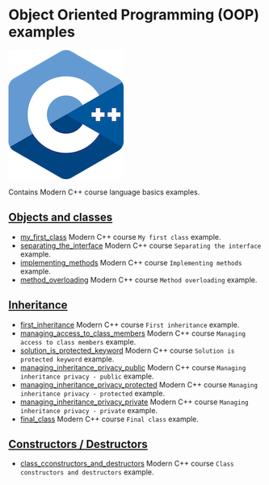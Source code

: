 # Object Oriented Programming (OOP) examples

![logo](../../docs/pictures/logo.png)

Contains Modern C++ course language basics examples.

## [Objects and classes](objects_and_classes/README.md)

* [my_first_class](objects_and_classes/my_first_class/README.md) Modern C++ course `My first class` example.
* [separating_the_interface](objects_and_classes/separating_the_interface/README.md) Modern C++ course `Separating the interface` example.
* [implementing_methods](objects_and_classes/implementing_methods/README.md) Modern C++ course `Implementing methods` example.
* [method_overloading](objects_and_classes/method_overloading/README.md) Modern C++ course `Method overloading` example.

## [Inheritance](inheritance/README.md)

* [first_inheritance](inheritance/first_inheritance/README.md) Modern C++ course `First inheritance` example.
* [managing_access_to_class_members](inheritance/managing_access_to_class_members/README.md) Modern C++ course `Managing access to class members` example.
* [solution_is_protected_keyword](inheritance/solution_is_protected_keyword/README.md) Modern C++ course `Solution is protected keyword` example.
* [managing_inheritance_privacy_public](inheritance/managing_inheritance_privacy_public/README.md) Modern C++ course `Managing inheritance privacy - public` example.
* [managing_inheritance_privacy_protected](inheritance/managing_inheritance_privacy_protected/README.md) Modern C++ course `Managing inheritance privacy - protected` example.
* [managing_inheritance_privacy_private](inheritance/managing_inheritance_privacy_private/README.md) Modern C++ course `Managing inheritance privacy - private` example.
* [final_class](inheritance/final_class/README.md) Modern C++ course `Final class` example.

## [Constructors / Destructors](constructors_destructors/README.md)

* [class_cconstructors_and_destructors](constructors_destructors/class_cconstructors_and_destructors/README.md) Modern C++ course `Class constructors and destructors` example.
